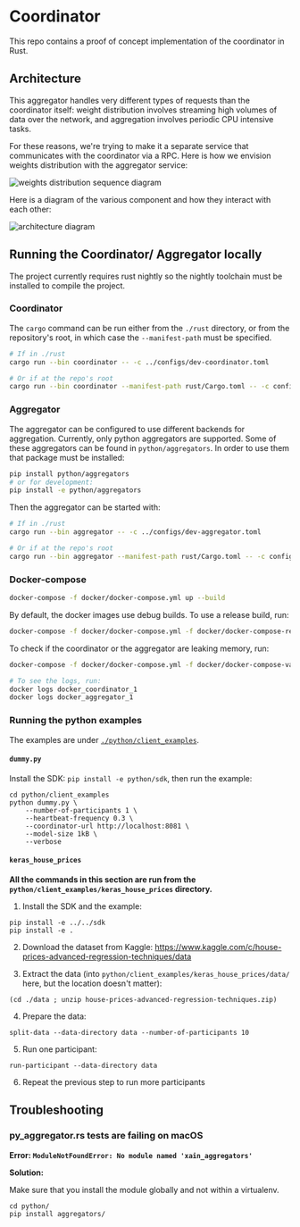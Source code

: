 # Coordinator

This repo contains a proof of concept implementation of the
coordinator in Rust.


## Architecture

This aggregator handles very different types of requests than the
coordinator itself: weight distribution involves streaming high
volumes of data over the network, and aggregation involves periodic
CPU intensive tasks.

For these reasons, we're trying to make it a separate service that
communicates with the coordinator via a RPC. Here is how we envision
weights distribution with the aggregator service:

![weights distribution sequence diagram](./_images/aggregator_service.png)

Here is a diagram of the various component and how they interact with
each other:

![architecture diagram](./_images/architecture.png)

## Running the Coordinator/ Aggregator locally

The project currently requires rust nightly so the nightly toolchain must be
installed to compile the project.

### Coordinator

The `cargo` command can be run either from the `./rust` directory, or from the
repository's root, in which case the `--manifest-path` must be specified.

```bash
# If in ./rust
cargo run --bin coordinator -- -c ../configs/dev-coordinator.toml

# Or if at the repo's root
cargo run --bin coordinator --manifest-path rust/Cargo.toml -- -c configs/dev-coordinator.toml
```

### Aggregator

The aggregator can be configured to use different backends for
aggregation. Currently, only python aggregators are supported. Some of
these aggregators can be found in `python/aggregators`. In
order to use them that package must be installed:

```bash
pip install python/aggregators
# or for development:
pip install -e python/aggregators
```

Then the aggregator can be started with:

```bash
# If in ./rust
cargo run --bin aggregator -- -c ../configs/dev-aggregator.toml

# Or if at the repo's root
cargo run --bin aggregator --manifest-path rust/Cargo.toml -- -c configs/dev-aggregator.toml
```

### Docker-compose

```bash
docker-compose -f docker/docker-compose.yml up --build
```

By default, the docker images use debug builds. To use a release build, run:

```bash
docker-compose -f docker/docker-compose.yml -f docker/docker-compose-release.yml up --build
```

To check if the coordinator or the aggregator are leaking memory, run:

```bash
docker-compose -f docker/docker-compose.yml -f docker/docker-compose-valgrind.yml up --build

# To see the logs, run:
docker logs docker_coordinator_1
docker logs docker_aggregator_1
```

### Running the python examples

The examples are under [`./python/client_examples`](./python/client_examples).

#### `dummy.py`

Install the SDK: `pip install -e python/sdk`, then run the example:

```
cd python/client_examples
python dummy.py \
    --number-of-participants 1 \
    --heartbeat-frequency 0.3 \
    --coordinator-url http://localhost:8081 \
    --model-size 1kB \
    --verbose
```

#### `keras_house_prices`

**All the commands in this section are run from the
`python/client_examples/keras_house_prices` directory.**

1. Install the SDK and the example:

```
pip install -e ../../sdk
pip install -e .
```

2. Download the dataset from Kaggle:
   https://www.kaggle.com/c/house-prices-advanced-regression-techniques/data

3. Extract the data (into
   `python/client_examples/keras_house_prices/data/` here, but the
   location doesn't matter):

```
(cd ./data ; unzip house-prices-advanced-regression-techniques.zip)
```

4. Prepare the data:

```
split-data --data-directory data --number-of-participants 10
```

5. Run one participant:

```
run-participant --data-directory data
```

6. Repeat the previous step to run more participants


## Troubleshooting

### py_aggregator.rs tests are failing on macOS

**Error: `ModuleNotFoundError: No module named 'xain_aggregators'`**

__Solution:__

Make sure that you install the module globally and not within a virtualenv.

```shell
cd python/
pip install aggregators/
```
